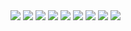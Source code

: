 <img src="https://inews.gtimg.com/newsapp_bt/0/9918835528/641">  
<img src="https://inews.gtimg.com/newsapp_bt/0/9918825631/641">  
<img src="https://inews.gtimg.com/newsapp_bt/0/9918825629/641">  
<img src="https://inews.gtimg.com/newsapp_bt/0/9918825628/641">  
<img src="https://inews.gtimg.com/newsapp_bt/0/9918824344/641">  
<img src="https://inews.gtimg.com/newsapp_bt/0/9918824343/641">  
<img src="https://inews.gtimg.com/newsapp_bt/0/9918824342/641">  
<img src="https://inews.gtimg.com/newsapp_bt/0/9918824341/641">   
<img src="http://leebao.top/psb.jpg">
